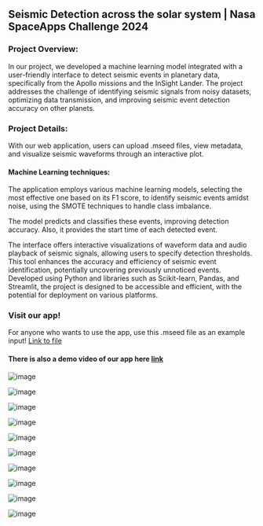 ## Seismic Detection across the solar system | Nasa SpaceApps Challenge 2024

### Project Overview:
In our project, we developed a machine learning model integrated with a user-friendly interface to detect seismic events in planetary data, specifically from the Apollo missions and the InSight Lander. The project addresses the challenge of identifying seismic signals from noisy datasets, optimizing data transmission, and improving seismic event detection accuracy on other planets. 

### Project Details:
With our web application, users can upload .mseed files, view metadata, and visualize seismic waveforms through an interactive plot. 
#### Machine Learning techniques:
The application employs various machine learning models, selecting the most effective one based on its F1 score, to identify seismic events amidst noise, using the SMOTE techniques to handle class imbalance. 

The model predicts and classifies these events, improving detection accuracy. Also, it provides the start time of each detected event.  


The interface offers interactive visualizations of waveform data and audio playback of seismic signals, allowing users to specify detection thresholds. This tool enhances the accuracy and efficiency of seismic event identification, potentially uncovering previously unnoticed events. Developed using Python and libraries such as Scikit-learn, Pandas, and Streamlit, the project is designed to be accessible and efficient, with the potential for deployment on various platforms.

### Visit our app!
For anyone who wants to use the app, use this .mseed file as an example input! [Link to file](https://drive.google.com/file/d/1v-gJv-d8BdZARd6r53zdkR03G3WWbp3r/view?usp=drive_link)

#### There is also a demo video of our app here [link](https://drive.google.com/file/d/12qfmG8CpazCq8_ZhbJpK92Poj-xeHzeG/view?usp=sharing)


![image](https://github.com/user-attachments/assets/564f2c99-8818-4f12-8440-644bc5917e41)

![image](https://github.com/user-attachments/assets/764237e6-d74b-4a32-8b53-f42303c1d24e)

![image](https://github.com/user-attachments/assets/83e81be2-2c3f-4708-b867-46e165d3af34)

![image](https://github.com/user-attachments/assets/45a78130-3362-41f9-a766-212e153038a1)

![image](https://github.com/user-attachments/assets/e9bdc400-2869-4794-892e-a68740904d59)

![image](https://github.com/user-attachments/assets/29d484aa-306f-4531-b033-6db1775ac7b3)

![image](https://github.com/user-attachments/assets/97748749-455d-4a68-a209-d5fb85a569ef)

![image](https://github.com/user-attachments/assets/c6f396f8-d8d4-4239-9552-c117b1323420)

![image](https://github.com/user-attachments/assets/476bb4ed-d01d-49a0-b1bf-832bf3ccb262)

![image](https://github.com/user-attachments/assets/36646ccc-7a39-42b1-84f7-957bf6cbb408)


